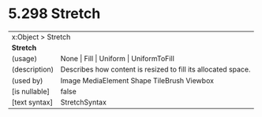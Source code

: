 <html dir="LTR" xmlns:mshelp="http://msdn.microsoft.com/mshelp" xmlns:ddue="http://ddue.schemas.microsoft.com/authoring/2003/5" xmlns:xlink="http://www.w3.org/1999/xlink" xmlns:tool="http://www.microsoft.com/tooltip">

<body>
 <input type="hidden" id="userDataCache" class="userDataStyle">
 <input type="hidden" id="hiddenScrollOffset">
 <img id="dropDownImage" style="display:none; height:0; width:0;" src="../local/drpdown.gif">
 <img id="dropDownHoverImage" style="display:none; height:0; width:0;" src="../local/drpdown_orange.gif">
 <img id="collapseImage" style="display:none; height:0; width:0;" src="../local/collapse.gif">
 <img id="expandImage" style="display:none; height:0; width:0;" src="../local/exp.gif">
 <img id="collapseAllImage" style="display:none; height:0; width:0;" src="../local/collall.gif">
 <img id="expandAllImage" style="display:none; height:0; width:0;" src="../local/expall.gif">
 <img id="copyImage" style="display:none; height:0; width:0;" src="../local/copycode.gif">
 <img id="copyHoverImage" style="display:none; height:0; width:0;" src="../local/copycodeHighlight.gif">
 <div id="header"><h1 class="heading">5.298 Stretch</h1></div>

 <div id="mainSection">
 <div id="mainBody">
 <div id="allHistory" class="saveHistory" onsave="saveAll()" onload="loadAll()"></div>
 <p xmlns:wsd="http://wsdev.schemas.microsoft.com/authoring/2008/2" xmlns:msxsl="urn:schemas-microsoft-com:xslt" xmlns:script="urn:script" xmlns:build="urn:build">
 </p>
 <div id="sectionSection0" class="section" name="collapseableSection">
 <content xmlns="http://ddue.schemas.microsoft.com/authoring/2003/5" xmlns:wsd="http://wsdev.schemas.microsoft.com/authoring/2008/2" xmlns:msxsl="urn:schemas-microsoft-com:xslt" xmlns:script="urn:script" xmlns:build="urn:build">
 </content>
 </div>
 <div id="sectionSection1" class="section" name="collapseableSection">
 <content xmlns="http://ddue.schemas.microsoft.com/authoring/2003/5" xmlns:wsd="http://wsdev.schemas.microsoft.com/authoring/2008/2" xmlns:msxsl="urn:schemas-microsoft-com:xslt" xmlns:script="urn:script" xmlns:build="urn:build">
 <table class="ProtocolAuthoredTable" xmlns="">
 <tr><td colspan="2">
<mshelp:link keywords="55aacd72-e114-4aa1-b774-3f7ded5e1f7d" tabindex="0">x:Object</mshelp:link> &gt; <mshelp:link keywords="79a24f87-2993-4cc3-87c9-6d28c1d28825" tabindex="0">Stretch</mshelp:link> </td>
 </tr>
 <tr><td colspan="2">
 <b>Stretch</b> </td>
 </tr>
 <tr><td><div class="indent0">(usage)</div></td>
 <td><mshelp:link keywords="87e786e4-211c-445e-b352-0e18336c14b3" tabindex="0">None</mshelp:link> | <mshelp:link keywords="87e786e4-211c-445e-b352-0e18336c14b3" tabindex="0">Fill</mshelp:link> | <mshelp:link keywords="87e786e4-211c-445e-b352-0e18336c14b3" tabindex="0">Uniform</mshelp:link> | <mshelp:link keywords="87e786e4-211c-445e-b352-0e18336c14b3" tabindex="0">UniformToFill</mshelp:link></td>
 </tr>
 <tr><td><div class="indent0">(description)</div></td>
 <td>Describes how content is resized to fill its allocated space.</td>
 </tr>
 <tr><td><div class="indent0">(used by)</div></td>
 <td><mshelp:link keywords="9df90a03-7eb4-4a01-b80a-e282e32f7e28" tabindex="0">Image</mshelp:link> <mshelp:link keywords="098a7644-645d-4f54-85b4-a277db6b3571" tabindex="0">MediaElement</mshelp:link> <mshelp:link keywords="3da7d27d-815c-433b-abae-654ca39be4ff" tabindex="0">Shape</mshelp:link> <mshelp:link keywords="f7e9cbfd-3692-42a5-9f36-6a5999d5732c" tabindex="0">TileBrush</mshelp:link> <mshelp:link keywords="b06cb5ca-43df-4c70-bfe3-d4069fe49da4" tabindex="0">Viewbox</mshelp:link></td>
 </tr>
 <tr><td><div class="indent0">[is nullable]</div></td>
 <td>false</td>
 </tr>
 <tr><td><div class="indent0">[text syntax]</div></td>
 <td><mshelp:link keywords="87e786e4-211c-445e-b352-0e18336c14b3" tabindex="0">StretchSyntax</mshelp:link></td>
 </tr>
</table>
 </content>
 </div>
 <!--[if gte IE 5]>
 <tool:tip element="languageFilterToolTip" avoidmouse="false"/>
 <![endif]-->
 </div>
 <a name="feedback"></a><span></span>
 </div>
</body></html>
